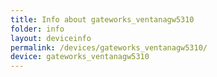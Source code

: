 ```yaml
---
title: Info about gateworks_ventanagw5310
folder: info
layout: deviceinfo
permalink: /devices/gateworks_ventanagw5310/
device: gateworks_ventanagw5310
---
```

